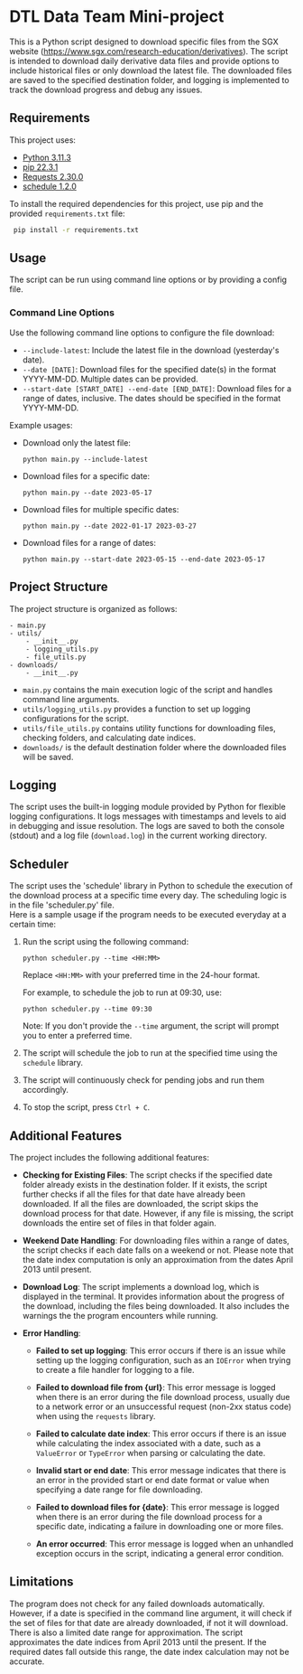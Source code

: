# DTL Data Team Mini-project

This is a Python script designed to download specific files from the SGX website (https://www.sgx.com/research-education/derivatives). The script is intended to download daily derivative data files and provide options to include historical files or only download the latest file. The downloaded files are saved to the specified destination folder, and logging is implemented to track the download progress and debug any issues.


## Requirements
This project uses:
- [Python 3.11.3](https://www.python.org/downloads/)
- [pip 22.3.1](https://pip.pypa.io/en/stable/installation/)
- [Requests 2.30.0](https://pypi.org/project/requests/)
- [schedule 1.2.0](https://pypi.org/project/schedule/)

To install the required dependencies for this project, use pip and the provided `requirements.txt` file:
  ```bash
   pip install -r requirements.txt
   ```

## Usage

The script can be run using command line options or by providing a config file.

### Command Line Options

Use the following command line options to configure the file download:

- `--include-latest`: Include the latest file in the download (yesterday's date).
- `--date [DATE]`: Download files for the specified date(s) in the format YYYY-MM-DD. Multiple dates can be provided.
- `--start-date [START_DATE] --end-date [END_DATE]`: Download files for a range of dates, inclusive. The dates should be specified in the format YYYY-MM-DD.

Example usages:

- Download only the latest file:
  ```
  python main.py --include-latest
  ```

- Download files for a specific date:
  ```
  python main.py --date 2023-05-17
  ```

- Download files for multiple specific dates:
  ```
  python main.py --date 2022-01-17 2023-03-27
  ```

- Download files for a range of dates:
  ```
  python main.py --start-date 2023-05-15 --end-date 2023-05-17
  ```

## Project Structure

The project structure is organized as follows:

```
- main.py
- utils/
    - __init__.py
    - logging_utils.py
    - file_utils.py
- downloads/
    - __init__.py
```

- `main.py` contains the main execution logic of the script and handles command line arguments.
- `utils/logging_utils.py` provides a function to set up logging configurations for the script.
- `utils/file_utils.py` contains utility functions for downloading files, checking folders, and calculating date indices.
- `downloads/` is the default destination folder where the downloaded files will be saved.

## Logging

The script uses the built-in logging module provided by Python for flexible logging configurations. It logs messages with timestamps and levels to aid in debugging and issue resolution. The logs are saved to both the console (stdout) and a log file (`download.log`) in the current working directory.

## Scheduler

The script uses the 'schedule' library in Python to schedule the execution of the download process at a specific time every day. The scheduling logic is in the file 'scheduler.py' file.  
Here is a sample usage if the  program needs to be executed everyday at a certain time:

1. Run the script using the following command:
   ```
   python scheduler.py --time <HH:MM>
   ```
   Replace `<HH:MM>` with your preferred time in the 24-hour format.
   
   For example, to schedule the job to run at 09:30, use:
   ```
   python scheduler.py --time 09:30
   ```
   
   Note: If you don't provide the `--time` argument, the script will prompt you to enter a preferred time.
2. The script will schedule the job to run at the specified time using the `schedule` library.
3. The script will continuously check for pending jobs and run them accordingly.
4. To stop the script, press `Ctrl + C`.

## Additional Features

The project includes the following additional features:

- **Checking for Existing Files**: The script checks if the specified date folder already exists in the destination folder. If it exists, the script further checks if all the files for that date have already been downloaded. If all the files are downloaded, the script skips the download process for that date. However, if any file is missing, the script downloads the entire set of files in that folder again.

- **Weekend Date Handling**: For downloading files within a range of dates, the script checks if each date falls on a weekend or not. Please note that the date index computation is only an approximation from the dates April 2013 until present.

- **Download Log**: The script implements a download log, which is displayed in the terminal. It provides information about the progress of the download, including the files being downloaded. It also includes the warnings the the program encounters while running.

- **Error Handling**: 

  - **Failed to set up logging**: This error occurs if there is an issue while setting up the logging configuration, such as an `IOError` when trying to create a file handler for logging to a file.

  - **Failed to download file from {url}**: This error message is logged when there is an error during the file download process, usually due to a network error or an unsuccessful request (non-2xx status code) when using the `requests` library.

  - **Failed to calculate date index**: This error occurs if there is an issue while calculating the index associated with a date, such as a `ValueError` or `TypeError` when parsing or calculating the date.

  - **Invalid start or end date**: This error message indicates that there is an error in the provided start or end date format or value when specifying a date range for file downloading.

  - **Failed to download files for {date}**: This error message is logged when there is an error during the file download process for a specific date, indicating a failure in downloading one or more files.

  - **An error occurred**: This error message is logged when an unhandled exception occurs in the script, indicating a general error condition.
## Limitations

The program does not check for any failed downloads automatically. However, if a date is specified in the command line argument, it will check if the set of files for that date are already downloaded, if not it will download.  
There is also a limited date range for approximation.  The script approximates the date indices from April 2013 until the present. If the required dates fall outside this range, the date index calculation may not be accurate.









